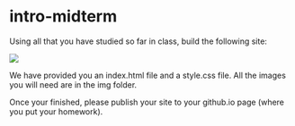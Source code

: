 # intro-midterm

Using all that you have studied so far in class, build the following site:

<img src="https://docs.google.com/drawings/d/1MkKUyJVuSL3EaN-SH0dQJDVQ_HlWLELrDHUoMOxz_b4/pub?w=1443&amp;h=1485">

We have provided you an index.html file and a style.css file. All the images you will need are in the img folder.

Once your finished, please publish your site to your github.io page (where you put your homework).

